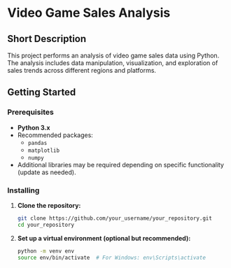 # Video Game Sales Analysis
 
## Short Description
This project performs an analysis of video game sales data using Python. The analysis includes data manipulation, visualization, and exploration of sales trends across different regions and platforms.
 
## Getting Started
 
### Prerequisites
- **Python 3.x**
- Recommended packages:
  - `pandas`
  - `matplotlib`
  - `numpy`
- Additional libraries may be required depending on specific functionality (update as needed).
 
### Installing
1. **Clone the repository:**
   ```bash
   git clone https://github.com/your_username/your_repository.git
   cd your_repository

2. **Set up a virtual environment (optional but recommended):**
   ```bash
   python -m venv env
   source env/bin/activate  # For Windows: env\Scripts\activate
